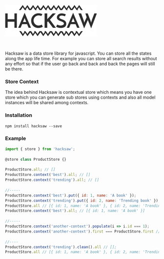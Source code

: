 ![](logo.png)

<br />

Hacksaw is a data store library for javascript. You can store all the states
along the app life time. For example you can store all search results without
any effort so that if the user go back and back and back the pages will still be
there.

### Store Context
The idea behind Hacksaw is contextual store which means you have one store which
you can generate sub stores using contexts and also all model instances will be
shared among contexts.

### Installation
```
npm install hacksaw --save
```

### Example
```javascript
import { store } from 'hacksaw';

@store class ProductStore {}

ProductStore.all; // []
ProductStore.context('best').all; // []
ProductStore.context('trending').all; // []

//-----
ProductStore.context('best').put({ id: 1, name: 'A book' });
ProductStore.context('trending').put({ id: 2, name: 'Trending book' });
ProductStore.all // [{ id: 1, name: 'A book' }, { id: 2, name: 'Trending book' }]
ProductStore.context('best').all; // [{ id: 1, name: 'A book' }]

//-----
ProductStore.context('another-context').populate(i => i.id === 1);
ProductStore.context('another-context').first === ProductStore.first // true;

//----
ProductStore.context('trending').clean().all // [];
ProductStore.all // [{ id: 1, name: 'A book' }, { id: 2, name: 'Trending book' }]
```
